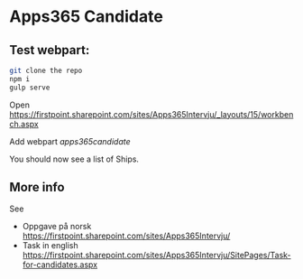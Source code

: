 # Apps365 Candidate

## Test webpart:

```bash
git clone the repo
npm i
gulp serve
```
Open 
https://firstpoint.sharepoint.com/sites/Apps365Intervju/_layouts/15/workbench.aspx

Add webpart
_apps365candidate_

You should now see a list of Ships.


## More info

See 
- Oppgave på norsk https://firstpoint.sharepoint.com/sites/Apps365Intervju/
- Task in english https://firstpoint.sharepoint.com/sites/Apps365Intervju/SitePages/Task-for-candidates.aspx



